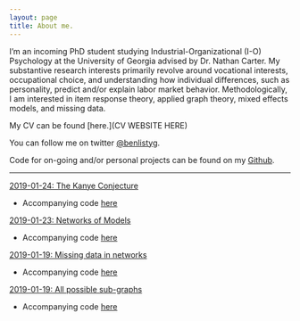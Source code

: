 ```yaml
---
layout: page
title: About me.
---
```


I’m an incoming PhD student studying Industrial-Organizational (I-O) Psychology at the University of Georgia advised by Dr. Nathan Carter. My substantive research interests primarily revolve around vocational interests, occupational choice, and understanding how individual differences, such as personality, predict and/or explain labor market behavior. Methodologically, I am interested in item response theory, applied graph theory, mixed effects models, and missing data.

My CV can be found [here.](CV WEBSITE HERE)

You can follow me on twitter [@benlistyg](https://www.twitter.com/benlistyg).

Code for on-going and/or personal projects can be found on my [Github](https://www.github.com/blistyg).

___


[2019-01-24: The Kanye Conjecture](http://rpubs.com/blistyg/thekanyeconjecture)

- Accompanying code [here](https://github.com/BListyg/KanyeCausalImpact)

[2019-01-23: Networks of Models](http://rpubs.com/blistyg/networksofmodels)

- Accompanying code [here](https://github.com/BListyg/Model-Selection-Network)

[2019-01-19: Missing data in networks](https://rpubs.com/blistyg/missingnetworks)

- Accompanying code [here](https://github.com/BListyg/Missingness-in-Networks)

[2019-01-19: All possible sub-graphs](https://rpubs.com/blistyg/subgraphs)

- Accompanying code [here](https://github.com/BListyg/Graph-Combinatorics)


